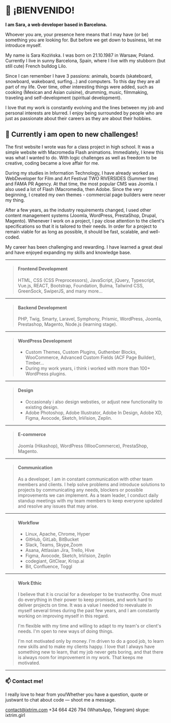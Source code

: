 <h1>👋 ¡BIENVENIDO!</h1>

__I am Sara, a web developer based in Barcelona.__

Whoever you are, your presence here means that I may have (or be) something you are looking for. But before we get down to business, let me introduce myself.

My name is Sara Kozińska. I was born on 21.10.1987 in Warsaw, Poland. Currently I live in sunny Barcelona, Spain, where I live with my stubborn (but still cute) French bulldog Lilo.

Since I can remember I have 3 passions: animals, boards (skateboard, snowboard, wakeboard, surfing...) and computers. To this day they are all part of my life. Over time, other interesting things were added, such as cooking (Mexican and Asian cuisine), drumming, music, filmmaking, traveling and self-development (spiritual development).

I love that my work is constantly evolving and the lines between my job and personal interests are blurred. I enjoy being surrounded by people who are just as passionate about their careers as they are about their hobbies.

<h2>👀 Currently i am open to new challenges!</h2>

The first website I wrote was for a class project in high school. It was a simple website with Macromedia Flash animations. Immediately, I knew this was what I wanted to do. With logic challenges as well as freedom to be creative, coding became a love affair for me.

During my studies in Information Technology, I have already worked as WebDeveloper for Film and Art Festival TWO RIVERSIDES (Summer time) and FAMA PR Agency. At that time, the most popular CMS was Joomla. I also used a lot of Flash (Macromedia, then Adobe. Since the very beginning, I created my own themes - commercial page builders were never my thing.

After a few years, as the industry requirements changed, I used other content management systems (Joomla, WordPress, PrestaShop, Drupal, Magento). Whenever I work on a project, I pay close attention to the client's specifications so that it is tailored to their needs. In order for a project to remain viable for as long as possible, it should be fast, scalable, and well-coded.

My career has been challenging and rewarding. I have learned a great deal and have enjoyed expanding my skills and knowledge base.

----------------

> #### Frontend Development
>
> HTML, CSS (CSS Preprocessors), JavaScript, jQuery, Typescript, Vue.js, REACT, Bootstrap, Foundation, Bulma, Tailwind CSS, GreenSock, SwiperJS, and many more...

***

> #### Backend Development
>
> PHP, Twig, Smarty, Laravel, Symphony, Prismic, WordPress, Joomla, Prestashop, Magento, Node.js (learning stage).

***

> #### WordPress Development
>
> - Custom Themes, Custom Plugins, Guthenber Blocks, WooCommerce, Advanced Custom Fields (ACF Page Builder), Timber...
> - During my work years, i think i worked with more than 100+ WordPress plugins.

***

> #### Design
>
> - Occasionaly i also design websties, or adjust new functionality to existing design.
> - Adobe Photoshop, Adobe Illustrator, Adobe In Design, Adobe XD, Figma, Avocode, Sketch, InVision, Zeplin.

***

> #### E-commerce
>
> Joomla (Hikashop), WordPress (WooCommerce), PrestaShop, Magento.

***

> #### Communication
>
> As a developer, I am in constant communication with other team members and clients. I help solve problems and introduce solutions to projects by communicating any needs, blockers or possible improvements we can implement. As a team leader, I conduct daily standup meetings with my team members to keep everyone updated and resolve any issues that may arise.

***

> #### Workflow
>
> - Linux, Apache, Chrome, Hyper
> - GitHub, GitLab, BitBucket
> - Slack, Teams, Skype,Zoom
> - Asana, Attlasian Jira, Trello, Hive
> - Figma, Avocode, Sketch, InVision, Zeplin
> - codegiant, GitClear, Krisp.ai
> - Bit, Confluence, Toggl

***

> #### Work Ethic
>
> I believe that it is crucial for a developer to be trustworthy. One must do everything in their power to keep promises, and work hard to deliver projects on time. It was a value I needed to reevaluate in myself several times during the past few years, and I am constantly working on improving myself in this regard.
> 
> I'm flexible with my time and willing to adapt to my team's or client's needs. I'm open to new ways of doing things.
> 
> I'm not motivated only by money. I'm driven to do a good job, to learn new skills and to make my clients happy. I love that I always have something new to learn, that my job never gets boring, and that there is always room for improvement in my work. That keeps me motivated.

___________________

<h3>📫 Contact me!</h3>

I really love to hear from you!Whether you have a question, quote or justwant to chat about code — shoot me a message.

contact@ixtrim.com
+34 664 426 794 (WhatsApp, Telegram)
skype: ixtrim.girl
